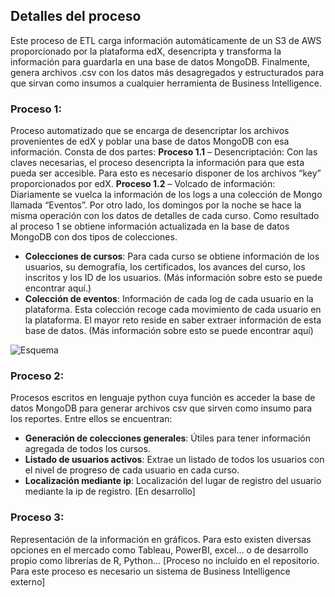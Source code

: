 Detalles del proceso
---
Este proceso de ETL carga información automáticamente de un S3 de AWS proporcionado por la plataforma edX, desencripta y transforma la información para guardarla en una base de datos MongoDB. Finalmente, genera archivos .csv con los datos más desagregados y estructurados para que sirvan como insumos a cualquier herramienta de Business Intelligence. 

### Proceso 1: 
Proceso automatizado que se encarga de desencriptar los archivos provenientes de edX y poblar una base de datos MongoDB con esa información. Consta de dos partes:
**Proceso 1.1** – Desencriptación: Con las claves necesarias, el proceso desencripta la información para que esta pueda ser accesible. Para esto es necesario disponer de los archivos “key” proporcionados por edX.
**Proceso 1.2** – Volcado de información: Diariamente se vuelca la información de los logs a una colección de Mongo llamada “Eventos”. Por otro lado, los domingos por la noche se hace la misma operación con los datos de detalles de cada curso.
Como resultado al proceso 1 se obtiene información actualizada en la base de datos MongoDB con dos tipos de colecciones.
-	__Colecciones de cursos__: Para cada curso se obtiene información de los usuarios, su demografía, los certificados, los avances del curso, los inscritos y los ID de los usuarios. (Más información sobre esto se puede encontrar aquí.)
-	__Colección de eventos__: Información de cada log de cada usuario en la plataforma. Esta colección recoge cada movimiento de cada usuario en la plataforma. El mayor reto reside en saber extraer información de esta base de datos. (Más información sobre esto se puede encontrar aquí)

![Esquema](https://github.com/EL-BID/edX-Data-Model/blob/master/img/Esquema%20general.png?raw=true)

### Proceso 2: 
Procesos escritos en lenguaje python cuya función es acceder la base de datos MongoDB para generar archivos csv que sirven como insumo para los reportes. Entre ellos se encuentran:
-	__Generación de colecciones generales__: Útiles para tener información agregada de todos los cursos.
-	__Listado de usuarios activos__: Extrae un listado de todos los usuarios con el nivel de progreso de cada usuario en cada curso.
-	__Localización mediante ip__: Localización del lugar de registro del usuario mediante la ip de registro. [En desarrollo]
### Proceso 3: 
Representación de la información en gráficos. Para esto existen diversas opciones en el mercado como Tableau, PowerBI, excel… o de desarrollo propio como librerías de R, Python…
[Proceso no incluído en el repositorio. Para este proceso es necesario un sistema de Business Intelligence externo]











